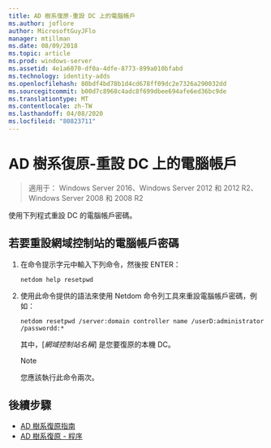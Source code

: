 ```yaml
---
title: AD 樹系復原-重設 DC 上的電腦帳戶
ms.author: joflore
author: MicrosoftGuyJFlo
manager: mtillman
ms.date: 08/09/2018
ms.topic: article
ms.prod: windows-server
ms.assetid: 4e1a6070-df0a-4dfe-8773-899a010bfabd
ms.technology: identity-adds
ms.openlocfilehash: 80bdf4bd78b1d4cd678ff09dc2e7326a290032dd
ms.sourcegitcommit: b00d7c8968c4adc8f699dbee694afe6ed36bc9de
ms.translationtype: MT
ms.contentlocale: zh-TW
ms.lasthandoff: 04/08/2020
ms.locfileid: "80823711"
---
```

# <a name="ad-forest-recovery---resetting-the-computer-account-on-the-dc"></a>AD 樹系復原-重設 DC 上的電腦帳戶

>適用于： Windows Server 2016、Windows Server 2012 和 2012 R2、Windows Server 2008 和 2008 R2

 使用下列程式重設 DC 的電腦帳戶密碼。 
  
## <a name="to-reset-the-computer-account-password-of-the-domain-controller"></a>若要重設網域控制站的電腦帳戶密碼  

1. 在命令提示字元中輸入下列命令，然後按 ENTER：  

   ```
   netdom help resetpwd  
   ```
  
2. 使用此命令提供的語法來使用 Netdom 命令列工具來重設電腦帳戶密碼，例如：  

   ```
   netdom resetpwd /server:domain controller name /userD:administrator /passwordd:*  
   ```  
  
    其中，[*網域控制站名稱*] 是您要復原的本機 DC。 
  
   > [!NOTE]
   > 您應該執行此命令兩次。
  
## <a name="next-steps"></a>後續步驟

- [AD 樹系復原指南](AD-Forest-Recovery-Guide.md)
- [AD 樹系復原 - 程序](AD-Forest-Recovery-Procedures.md)
